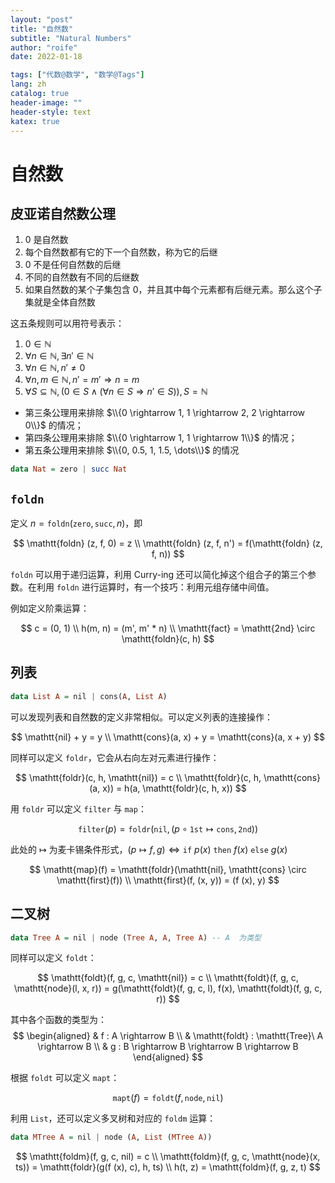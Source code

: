 ```yaml
---
layout: "post"
title: "自然数"
subtitle: "Natural Numbers"
author: "roife"
date: 2022-01-18

tags: ["代数@数学", "数学@Tags"]
lang: zh
catalog: true
header-image: ""
header-style: text
katex: true
---
```


# 自然数

## 皮亚诺自然数公理

1. 0 是自然数
2. 每个自然数都有它的下一个自然数，称为它的后继
3. 0 不是任何自然数的后继
4. 不同的自然数有不同的后继数
5. 如果自然数的某个子集包含 0，并且其中每个元素都有后继元素。那么这个子集就是全体自然数

这五条规则可以用符号表示：
1. $0 \in \mathbb{N}$
2. $\forall n \in \mathbb{N}, \exists n' \in \mathbb{N}$
3. $\forall n \in \mathbb{N}, n' \ne 0$
4. $\forall n, m \in \mathbb{N}, n' = m' \Rightarrow n = m$
5. $\forall S \subseteq \mathbb{N}, (0 \in S \wedge (\forall n \in S \Rightarrow n' \in S)), S = \mathbb{N}$

- 第三条公理用来排除 $\\{0 \rightarrow 1, 1 \rightarrow 2, 2 \rightarrow 0\\}$ 的情况；
- 第四条公理用来排除 $\\{0 \rightarrow 1, 1 \rightarrow 1\\}$ 的情况；
- 第五条公理用来排除 $\\{0, 0.5, 1, 1.5, \dots\\}$ 的情况

```haskell
data Nat = zero | succ Nat
```

## `foldn`

定义 $n = \mathtt{foldn} (\mathtt{zero}, \mathtt{succ}, n)$，即

$$
\mathtt{foldn} (z, f, 0) = z \\
\mathtt{foldn} (z, f, n') = f(\mathtt{foldn} (z, f, n))
$$

`foldn` 可以用于递归运算，利用 Curry-ing 还可以简化掉这个组合子的第三个参数。在利用 `foldn` 进行运算时，有一个技巧：利用元组存储中间值。

例如定义阶乘运算：

$$
c = (0, 1) \\
h(m, n) = (m', m' * n) \\
\mathtt{fact} = \mathtt{2nd} \circ \mathtt{foldn}(c, h)
$$

## 列表

```haskell
data List A = nil | cons(A, List A)
```

可以发现列表和自然数的定义非常相似。可以定义列表的连接操作：

$$
\mathtt{nil} + y = y \\
\mathtt{cons}(a, x) + y = \mathtt{cons}(a, x + y)
$$

同样可以定义 `foldr`，它会从右向左对元素进行操作：

$$
\mathtt{foldr}(c, h, \mathtt{nil}) = c \\
\mathtt{foldr}(c, h, \mathtt{cons}(a, x)) = h(a, \mathtt{foldr}(c, h, x))
$$

用 `foldr` 可以定义 `filter` 与 `map`：

$$
\mathtt{filter}(p) = \mathtt{foldr}(\mathtt{nil}, (p \circ \mathtt{1st} \mapsto \mathtt{cons}, \mathtt{2nd}))
$$

此处的 $\mapsto$ 为麦卡锡条件形式，$(p \mapsto f, g) \Leftrightarrow \mathtt{if}\ p(x)\ \mathtt{then}\ f(x)\ \mathtt{else}\ g(x)$

$$
\mathtt{map}(f) = \mathtt{foldr}(\mathtt{nil}, \mathtt{cons} \circ \mathtt{first}(f)) \\
\mathtt{first}(f, (x, y)) = (f (x), y)
$$

## 二叉树

```haskell
data Tree A = nil | node (Tree A, A, Tree A) -- A  为类型
```

同样可以定义 `foldt`：

$$
\mathtt{foldt}(f, g, c, \mathtt{nil}) = c \\
\mathtt{foldt}(f, g, c, \mathtt{node}(l, x, r)) = g(\mathtt{foldt}(f, g, c, l), f(x), \mathtt{foldt}(f, g, c, r))
$$

其中各个函数的类型为：
$$
\begin{aligned}
& f : A \rightarrow B \\
& \mathtt{foldt} : \mathtt{Tree}\ A \rightarrow B \\
& g : B \rightarrow B \rightarrow B \rightarrow B
\end{aligned}
$$

根据 `foldt` 可以定义 `mapt`：

$$
\mathtt{mapt}(f) = \mathtt{foldt}(f, \mathtt{node}, \mathtt{nil})
$$

利用 `List`，还可以定义多叉树和对应的 `foldm` 运算：

```haskell
data MTree A = nil | node (A, List (MTree A))
```

$$
\mathtt{foldm}(f, g, c, nil) = c \\
\mathtt{foldm}(f, g, c, \mathtt{node}(x, ts)) = \mathtt{foldr}(g(f (x), c), h, ts) \\
h(t, z) = \mathtt{foldm}(f, g, z, t)
$$
